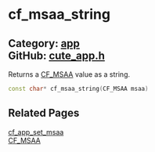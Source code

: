 [//]: # (This file is automatically generated by Cute Framework's docs parser.)
[//]: # (Do not edit this file by hand!)
[//]: # (See: https://github.com/RandyGaul/cute_framework/blob/master/samples/docs_parser.cpp)
[](../header.md ':include')

# cf_msaa_string

Category: [app](/api_reference?id=app)  
GitHub: [cute_app.h](https://github.com/RandyGaul/cute_framework/blob/master/include/cute_app.h)  
---

Returns a [CF_MSAA](/app/cf_msaa.md) value as a string.

```cpp
const char* cf_msaa_string(CF_MSAA msaa)
```

## Related Pages

[cf_app_set_msaa](/app/cf_app_set_msaa.md)  
[CF_MSAA](/app/cf_msaa.md)  
